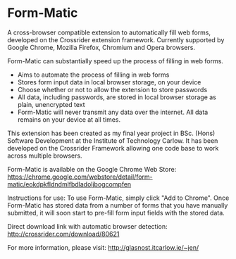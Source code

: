 # Form-Matic
A cross-browser compatible extension to automatically fill web forms, developed on the Crossrider extension framework. Currently supported by Google Chrome, Mozilla Firefox, Chromium and Opera browsers.

Form-Matic can substantially speed up the process of filling in web forms.
- Aims to automate the process of filling in web forms
- Stores form input data in local browser storage, on your device
- Choose whether or not to allow the extension to store passwords 
- All data, including passwords, are stored in local browser storage as plain, unencrypted text
- Form-Matic will never transmit any data over the internet. All data remains on your device at all times.

This extension has been created as my final year project in BSc. (Hons) Software Development at the Institute of Technology Carlow. It has been developed on the Crossrider Framework allowing one code base to work across multiple browsers.

Form-Matic is available on the Google Chrome Web Store:
https://chrome.google.com/webstore/detail/form-matic/eokdpkfldndmlfbdladoljbogcompfen 

Instructions for use:
To use Form-Matic, simply click "Add to Chrome". 
Once Form-Matic has stored data from a number of forms that you have manually submitted, it will soon start to pre-fill form input fields with the stored data. 

Direct download link with automatic browser detection:
http://crossrider.com/download/80621

For more information, please visit:
http://glasnost.itcarlow.ie/~jen/ 
